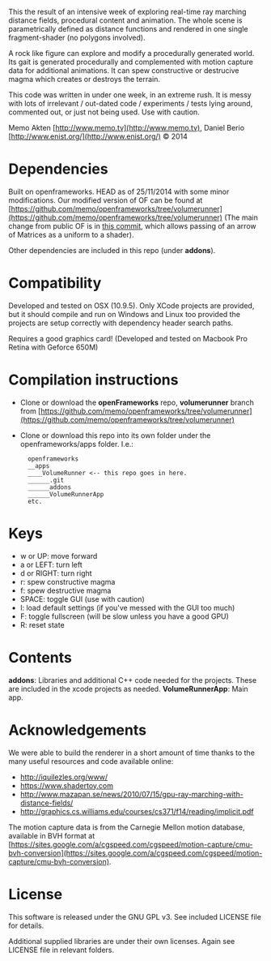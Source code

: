 This the result of an intensive week of exploring real-time ray marching distance fields, procedural content and animation.
The whole scene is parametrically defined as distance functions and rendered in one single fragment-shader (no polygons involved).

A rock like figure can explore and modify a procedurally generated world.
Its gait is generated procedurally and complemented with motion capture data for additional animations. It can spew constructive or destrucive magma which creates or destroys the terrain.

This code was written in under one week, in an extreme rush. It is messy with lots of irrelevant / out-dated code / experiments / tests lying around, commented out, or just not being used. Use with caution. 

Memo Akten [http://www.memo.tv](http://www.memo.tv), Daniel Berio [http://www.enist.org/](http://www.enist.org/) © 2014



Dependencies 
============
Built on openframeworks. HEAD as of 25/11/2014 with some minor modifications. Our modified version of OF can be found at [https://github.com/memo/openframeworks/tree/volumerunner](https://github.com/memo/openframeworks/tree/volumerunner)
(The main change from public OF is in [this commit](https://github.com/memo/openFrameworks/commit/876f135b0089338d631732ceb8f8de9ca4bae3e8), which allows passing of an arrow of Matrices as a uniform to a shader).

Other dependencies are included in this repo (under **addons**).


Compatibility
=============
Developed and tested on OSX (10.9.5). Only XCode projects are provided, but it should compile and run on Windows and Linux too provided the projects are setup correctly with dependency header search paths. 

Requires a good graphics card! (Developed and tested on Macbook Pro Retina with Geforce 650M)



Compilation instructions
========================
* Clone or download the **openFrameworks** repo, **volumerunner** branch from
[https://github.com/memo/openframeworks/tree/volumerunner](https://github.com/memo/openframeworks/tree/volumerunner)
* Clone or download this repo into its own folder under the openframeworks/apps folder. I.e.:

		openframeworks
		__apps
		____VolumeRunner <-- this repo goes in here.
		______.git
		______addons
		______VolumeRunnerApp
		etc.
		

Keys
============
* w or UP: move forward
* a or LEFT: turn left
* d or RIGHT: turn right
* r: spew constructive magma
* f: spew destructive magma
* SPACE: toggle GUI (use with caution)
* l: load default settings (if you've messed with the GUI too much)
* F: toggle fullscreen (will be slow unless you have a good GPU)
* R: reset state

		
    
Contents
================

**addons**: Libraries and additional C++ code needed for the projects. These are included in the xcode projects as needed.
**VolumeRunnerApp**: Main app.


Acknowledgements
============

We were able to build the renderer in a short amount of time thanks to the many useful resources and code available online:

* http://iquilezles.org/www/
* https://www.shadertoy.com
* http://www.mazapan.se/news/2010/07/15/gpu-ray-marching-with-distance-fields/
* http://graphics.cs.williams.edu/courses/cs371/f14/reading/implicit.pdf

The motion capture data is from the Carnegie Mellon motion database, available in BVH format at [https://sites.google.com/a/cgspeed.com/cgspeed/motion-capture/cmu-bvh-conversion](https://sites.google.com/a/cgspeed.com/cgspeed/motion-capture/cmu-bvh-conversion).


License
================
This software is released under the GNU GPL v3. See included LICENSE file for details.

Additional supplied libraries are under their own licenses. Again see LICENSE file in relevant folders. 